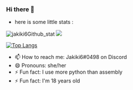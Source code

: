 ### Hi there 👋
- here is some little stats : 

![jakiki6Github_stat](https://github-readme-stats.vercel.app/api?username=jakiki6&hide=issues&show_icons=true)
![](https://komarev.com/ghpvc/?username=jakiki6)


[![Top Langs](https://github-readme-stats.vercel.app/api/top-langs/?username=Jakiki6)](https://github.com/anuraghazra/github-readme-stats)

- 📫 How to reach me: Jakiki6#0498 on Discord
- 😄 Pronouns: she/her
- ⚡ Fun fact: I use more python than assembly
- ⚡ Fun fact: I'm 18 years old

<!--
**jakiki6/jakiki6** is a ✨ _special_ ✨ repository because its `README.md` (this file) appears on your GitHub profile.

Here are some ideas to get you started:

- 🔭 I’m currently working on ...
- 🌱 I’m currently learning ...
- 👯 I’m looking to collaborate on ...
- 🤔 I’m looking for help with ...
- 💬 Ask me about ...
- 📫 How to reach me: ...
- 😄 Pronouns: ...
- ⚡ Fun fact: ...
-->
